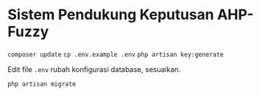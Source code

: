 # Sistem Pendukung Keputusan AHP-Fuzzy
`composer update`
`cp .env.example .env`
`php artisan key:generate`

Edit file `.env` rubah konfigurasi database, sesuaikan.

`php artisan migrate`
